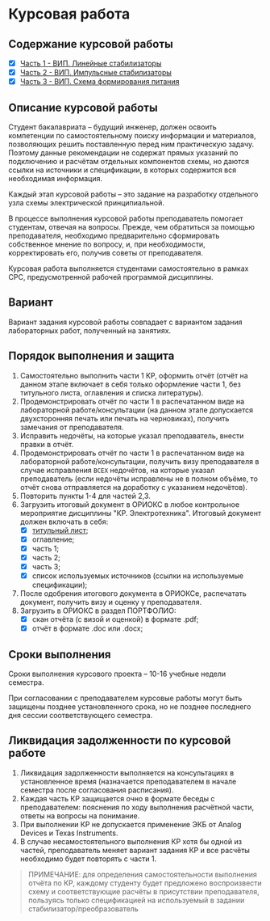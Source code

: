 # Курсовая работа

## Содержание курсовой работы

- [x] [Часть 1 - ВИП. Линейные стабилизаторы](./Part_1/README.md)  
- [x] [Часть 2 - ВИП. Импульсные стабилизаторы](./Part_2/README.md)  
- [x] [Часть 3 - ВИП. Схема формирования питания](./Part_3/README.md)  

## Описание курсовой работы

Студент бакалавриата – будущий инженер, должен освоить компетенции по самостоятельному поиску информации и материалов, позволяющих решить поставленную перед ним практическую задачу. Поэтому данные рекомендации не содержат прямых указаний по подключению и расчётам отдельных компонентов схемы, но даются ссылки на источники и спецификации, в которых содержится вся необходимая информация.

Каждый этап курсовой работы – это задание на разработку отдельного узла схемы электрической принципиальной.

В процессе выполнения курсовой работы преподаватель помогает студентам, отвечая на вопросы. Прежде, чем обратиться за помощью преподавателя, необходимо предварительно сформировать собственное мнение по вопросу, и, при необходимости, корректировать его, получив советы от преподавателя.

Курсовая работа выполняется студентами самостоятельно в рамках СРС, предусмотренной рабочей программой дисциплины. 

## Вариант

Вариант задания курсовой работы совпадает с вариантом задания лабораторных работ, полученный на занятиях.

## Порядок выполнения и защита

1. Самостоятельно выполнить части 1 КР, оформить отчёт (отчёт на данном этапе включает в себя только оформление части 1, без титульного листа, оглавления и списка литературы).
2. Продемонстрировать отчёт по части 1 в распечатанном виде на лабораторной работе/консультации (на данном этапе допускается двухсторонняя печать или печать на черновиках), получить замечания от преподавателя.
3. Исправить недочёты, на которые указал преподаватель, внести правки в отчёт.
4. Продемонстрировать отчёт по части 1 в распечатанном виде на лабораторной работе/консультации, получить визу преподавателя в случае исправления `ВСЕХ` недочётов, на которые указал преподаватель (если недочёты исправлены не в полном объёме, то отчёт снова отправляется на доработку с указанием недочётов).
6. Повторить пункты 1-4 для частей 2,3.
8. Загрузить итоговый документ в ОРИОКС в любое контрольное мероприятие дисциплины "КР. Электротехника". Итоговый документ должен включать в себя:
    - [x] [титульный лист](./Titul_list.docx);
    - [x] оглавление;
    - [x] часть 1;
    - [x] часть 2;
    - [x] часть 3;
    - [x] список используемых источников (ссылки на используемые спецификации);
9. После одобрения итогового документа в ОРИОКСе, распечатать документ, получить визу и оценку у преподавателя.
10. Загрузить в ОРИОКС в раздел ПОРТФОЛИО:
    - [x] скан отчёта (с визой и оценкой) в формате .pdf;
    - [x] отчёт в формате .doc или .docx;

## Сроки выполнения

Сроки выполнения курсового проекта – 10-16 учебные недели семестра.

При согласовании с преподавателем курсовые работы могут быть защищены позднее установленного срока, но не позднее последнего дня сессии соответствующего семестра.

## Ликвидация задолженности по курсовой работе

1. Ликвидация задолженности выполняется на консультациях в установленное время (назначается преподавателем в начале семестра после согласования расписания).
2. Каждая часть КР защищается очно в формате беседы с преподавателем: пояснения по ходу выполнения расчётной части, ответы на вопросы на понимание.
3. При выполнении КР не допускается применение ЭКБ от Analog Devices и Texas Instruments.
4. В случае несамостоятельного выполнения КР хотя бы одной из частей, преподаватель меняет вариант задания КР и все расчёты необходимо будет повторять с части 1.
> ПРИМЕЧАНИЕ: для определения самостоятельности выполнения отчёта по КР, каждому студенту будет предложено воспроизвести схему и соответствующие расчёты в присутствии преподавателя, пользуясь только спецификацией на используемый в задании стабилизатор/преобразователь